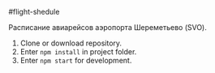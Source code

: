 #flight-shedule

Расписание авиарейсов аэропорта Шереметьево (SVO).

1. Clone or download repository.
2. Enter <code>npm install</code> in project folder.
3. Enter <code>npm start</code> for development.